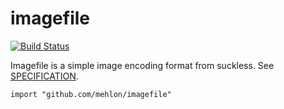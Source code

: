 # imagefile

[![Build Status](https://travis-ci.org/mehlon/imagefile.svg?branch=master)](https://travis-ci.org/mehlon/imagefile)

Imagefile is a simple image encoding format from suckless. See [SPECIFICATION](http://git.2f30.org/imagefile/tree/SPECIFICATION).

```
import "github.com/mehlon/imagefile"
```
